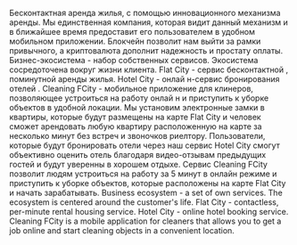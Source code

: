 Бесконтактная аренда жилья, с помощью инновационного механизма аренды.
Мы единственная компания, которая видит данный механизм и в ближайшее время предоставит его пользователем в удобном мобильном приложении.
Блокчейн позволит нам выйти за рамки привычного, а криптовалюта дополнит надежность и простату оплаты. 
Бизнес-экосистема - набор собственных сервисов. Экосистема сосредоточена вокруг жизни клиента.
Flat City - сервис бесконтактной , поминутной аренды жилья.
Hotel City - онлай н-сервис бронирования отелей .
Cleaning FCity - мобильное приложение для клинеров, позволяющее устроиться на работу онлай н и приступить к уборке объектов в удобной локации.
Мы установим электронные замки в квартиры, которые будут размещены на карте Flat City и человек сможет арендовать любую квартиру расположенную на карте за несколько минут без встреч и звоночков риелтору.
Пользователи, которые будут бронировать отели через наш сервис Hotel City смогут объективно оценить отель благодаря видео-отзывам предыдущих гостей и будут уверенны в хорошем отдыхе.
Сервис Cleaning FCity позволит людям устроиться на работу за 5 минут в онлайн режиме и приступить к уборке объектов, которые расположены на карте Flat City и начать зарабатывать.
Business ecosystem - a set of own services. The ecosystem is centered around the customer's life. Flat City - contactless, per-minute rental housing service. Hotel City - online hotel booking service. Cleaning FCity is a mobile application for cleaners that allows you to get a job online and start cleaning objects in a convenient location.
